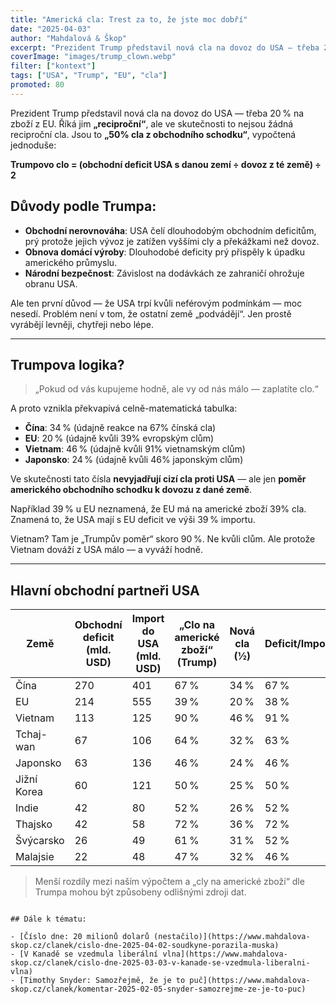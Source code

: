```yaml
---
title: "Americká cla: Trest za to, že jste moc dobří"
date: "2025-04-03"
author: "Mahdalová & Škop"
excerpt: "Prezident Trump představil nová cla na dovoz do USA — třeba 20 % na zboží z EU. Říká jim „reciproční“, ale ve skutečnosti jsou to cla z obchodního schodku."
coverImage: "images/trump_clown.webp"
filter: ["kontext"]
tags: ["USA", "Trump", "EU", "cla"]
promoted: 80
---
```


Prezident Trump představil nová cla na dovoz do USA — třeba 20 % na zboží z EU. Říká jim **„reciproční“**, ale ve skutečnosti to nejsou žádná reciproční cla. Jsou to **„50% cla z obchodního schodku“**, vypočtená jednoduše:

**Trumpovo clo = (obchodní deficit USA s danou zemí ÷ dovoz z té země) ÷ 2**

## Důvody podle Trumpa:
- **Obchodní nerovnováha**: USA čelí dlouhodobým obchodním deficitům, prý protože jejich vývoz je zatížen vyššími cly a překážkami než dovoz.  
- **Obnova domácí výroby**: Dlouhodobé deficity prý přispěly k úpadku amerického průmyslu.  
- **Národní bezpečnost**: Závislost na dodávkách ze zahraničí ohrožuje obranu USA.

Ale ten první důvod — že USA trpí kvůli neférovým podmínkám — moc nesedí. Problém není v tom, že ostatní země „podvádějí“. Jen prostě vyrábějí levněji, chytřeji nebo lépe.

---

## Trumpova logika?

> „Pokud od vás kupujeme hodně, ale vy od nás málo — zaplatíte clo.“

A proto vznikla překvapivá celně-matematická tabulka:

- **Čína**: 34 % (údajně reakce na 67% čínská cla)  
- **EU**: 20 % (údajně kvůli 39% evropským clům)  
- **Vietnam**: 46 % (údajně kvůli 91% vietnamským clům)  
- **Japonsko**: 24 % (údajně kvůli 46% japonským clům)

Ve skutečnosti tato čísla **nevyjadřují cizí cla proti USA** — ale jen **poměr amerického obchodního schodku k dovozu z dané země**.

Například 39 % u EU neznamená, že EU má na americké zboží 39% cla. Znamená to, že USA mají s EU deficit ve výši 39 % importu.

Vietnam? Tam je „Trumpův poměr“ skoro 90 %. Ne kvůli clům. Ale protože Vietnam dováží z USA málo — a vyváží hodně.

---

## Hlavní obchodní partneři USA

| Země          | Obchodní deficit (mld. USD) | Import do USA (mld. USD) | „Clo na americké zboží“ (Trump) | Nová cla (½) | Deficit/Import |
|---------------|------------------------------|---------------------------|----------------------------------|--------------|----------------|
| Čína          | 270                          | 401                       | 67 %                            | 34 %         | 67 %           |
| EU            | 214                          | 555                       | 39 %                            | 20 %         | 38 %           |
| Vietnam       | 113                          | 125                       | 90 %                            | 46 %         | 91 %           |
| Tchaj-wan     | 67                           | 106                       | 64 %                            | 32 %         | 63 %           |
| Japonsko      | 63                           | 136                       | 46 %                            | 24 %         | 46 %           |
| Jižní Korea   | 60                           | 121                       | 50 %                            | 25 %         | 50 %           |
| Indie         | 42                           | 80                        | 52 %                            | 26 %         | 52 %           |
| Thajsko       | 42                           | 58                        | 72 %                            | 36 %         | 72 %           |
| Švýcarsko     | 26                           | 49                        | 61 %                            | 31 %         | 52 %           |
| Malajsie      | 22                           | 48                        | 47 %                            | 32 %         | 46 %           |

> Menší rozdíly mezi naším výpočtem a „cly na americké zboží“ dle Trumpa mohou být způsobeny odlišnými zdroji dat.

```box

## Dále k tématu:

- [Číslo dne: 20 milionů dolarů (nestačilo)](https://www.mahdalova-skop.cz/clanek/cislo-dne-2025-04-02-soudkyne-porazila-muska)  
- [V Kanadě se vzedmula liberální vlna](https://www.mahdalova-skop.cz/clanek/cislo-dne-2025-03-03-v-kanade-se-vzedmula-liberalni-vlna)  
- [Timothy Snyder: Samozřejmě, že je to puč](https://www.mahdalova-skop.cz/clanek/komentar-2025-02-05-snyder-samozrejme-ze-je-to-puc)

```